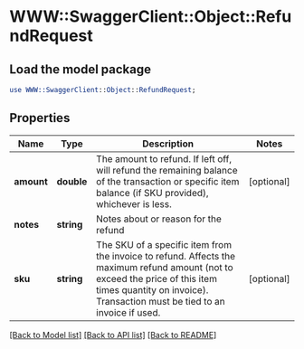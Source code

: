 # WWW::SwaggerClient::Object::RefundRequest

## Load the model package
```perl
use WWW::SwaggerClient::Object::RefundRequest;
```

## Properties
Name | Type | Description | Notes
------------ | ------------- | ------------- | -------------
**amount** | **double** | The amount to refund. If left off, will refund the remaining balance of the transaction or specific item balance (if SKU provided), whichever is less. | [optional] 
**notes** | **string** | Notes about or reason for the refund | 
**sku** | **string** | The SKU of a specific item from the invoice to refund. Affects the maximum refund amount (not to exceed the price of this item times quantity on invoice). Transaction must be tied to an invoice if used. | [optional] 

[[Back to Model list]](../README.md#documentation-for-models) [[Back to API list]](../README.md#documentation-for-api-endpoints) [[Back to README]](../README.md)


